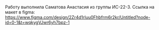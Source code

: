 Работу выполнила Саматова Анастасия из группы ИС-22-3. 
Ссылка на макет в figma: https://www.figma.com/design/2Zr4d1rluu0Fhbfrm6r2kr/Untitled?node-id=0-1&t=wqkygVJwr6yh7bpz-1
